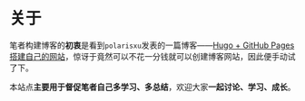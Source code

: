 # 关于

笔者构建博客的**初衷**是看到`polarisxu`发表的一篇博客——[Hugo + GitHub Pages 搭建自己的网站](https://mp.weixin.qq.com/s/pW7iHOQLwMDkFU_bgXeTuA)，惊讶于竟然可以不花一分钱就可以创建博客网站，因此便手动试了下。

本站点**主要用于督促笔者自己多学习、多总结**，欢迎大家**一起讨论、学习、成长**。

